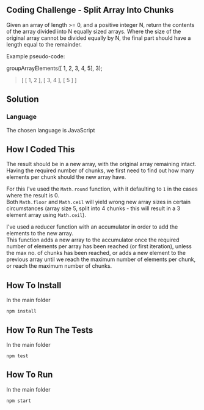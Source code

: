 ## Coding Challenge - Split Array Into Chunks

Given an array of length >= 0, and a positive integer N, return the contents of the array divided into N equally sized arrays.
Where the size of the original array cannot be divided equally by N, the final part should have a length equal to the remainder.


Example pseudo-code:

groupArrayElements([ 1, 2, 3, 4, 5], 3);
> [ [ 1, 2 ], [ 3, 4 ], [ 5 ] ]


## Solution

### Language
The chosen language is JavaScript

## How I Coded This

The result should be in a new array, with the original array remaining intact.  
Having the required number of chunks, we first need to find out how many elements per chunk should the new array have.

For this I've used the `Math.round` function, with it defaulting to `1` in the cases where the result is 0.  
Both `Math.floor` and `Math.ceil` will yield wrong new array sizes in certain circumstances (array size 5, split into 4 chunks - this will result in a 3 element array using `Math.ceil`).


I've used a reducer function with an accumulator in order to add the elements to the new array.  
This function adds a new array to the accumulator once the required number of elements per array has been reached (or first iteration), unless the max no. of chunks has been reached, or adds a new element to the previous array until we reach the maximum number of elements per chunk, or reach the maximum number of chunks.

## How To Install
In the main folder

`npm install`


## How To Run The Tests

In the main folder

`npm test`

## How To Run

In the main folder

`npm start`

